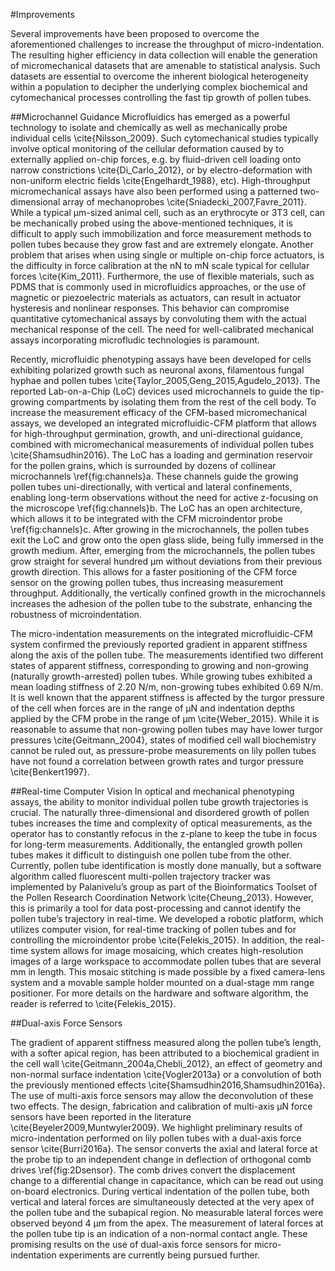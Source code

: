 #Improvements

Several improvements have been proposed to overcome the aforementioned challenges to increase the throughput of micro-indentation. The resulting higher efficiency in data collection will enable the generation of micromechanical datasets that are amenable to statistical analysis. Such datasets are essential to overcome the inherent biological heterogeneity within a population to decipher the underlying complex biochemical and cytomechanical processes controlling the fast tip growth of pollen tubes. 

##Microchannel Guidance
Microfluidics has emerged as a powerful technology to isolate and chemically as well as mechanically probe individual cells \cite{Nilsson_2009}. Such cytomechanical studies typically involve optical monitoring of the cellular deformation caused by to externally applied on-chip forces, e.g. by fluid-driven cell loading onto narrow constrictions \cite{Di_Carlo_2012}, or by electro-deformation with non-uniform electric fields \cite{Engelhardt_1988}, etc). High-throughput micromechanical assays have also been performed using a patterned two-dimensional array of mechanoprobes \cite{Sniadecki_2007,Favre_2011}. While a typical µm-sized animal cell, such as an erythrocyte or 3T3 cell, can be mechanically probed using the above-mentioned techniques, it is difficult to apply such immobilization and force measurement methods to pollen tubes because they grow fast and are extremely elongate. Another problem that arises when using single or multiple on-chip  force actuators, is the difficulty in force calibration at the nN to mN scale typical for cellular forces \cite{Kim_2011}. Furthermore, the use of flexible materials, such as PDMS that is commonly used in microfluidics approaches, or the use of magnetic or piezoelectric materials as actuators, can result in actuator hysteresis and nonlinear responses. This behavior can compromise quantitative cytomechanical assays by convoluting them with the actual mechanical response of the cell. The need for well-calibrated mechanical assays incorporating microfludic technologies is paramount. 

Recently, microfluidic phenotyping assays have been developed for cells exhibiting polarized growth such as neuronal axons, filamentous fungal hyphae and pollen tubes \cite{Taylor_2005,Geng_2015,Agudelo_2013}. The reported Lab-on-a-Chip (LoC) devices used microchannels to guide the tip-growing compartments by isolating them from the rest of the cell body. To increase the measurement efficacy of the CFM-based micromechanical assays, we developed an integrated microfluidic-CFM platform that allows for high-throughput germination, growth, and uni-directional guidance, combined with micromechanical measurements of individual pollen tubes \cite{Shamsudhin2016}. The LoC has a loading and germination reservoir for the pollen grains, which is surrounded by dozens of collinear microchannels \ref{fig:channels}a. These channels guide the growing pollen tubes uni-directionally, with vertical and lateral confinements, enabling long-term observations without the need for active z-focusing on the microscope \ref{fig:channels}b. The LoC has an open architecture, which allows it to be integrated with the CFM microindentor probe \ref{fig:channels}c. After growing in the microchannels, the pollen tubes exit the LoC and grow onto the open glass slide, being fully immersed in the growth medium. After, emerging from the microchannels, the pollen tubes grow straight for several hundred μm without deviations from their previous growth direction. This allows for a faster positioning of the CFM force sensor on the growing pollen tubes, thus increasing measurement throughput. Additionally, the vertically confined growth in the microchannels increases the adhesion of the pollen tube to the substrate, enhancing the robustness of microindentation. 

The micro-indentation measurements on the integrated microfluidic-CFM system confirmed the previously reported gradient in apparent stiffness along the axis of the pollen tube. The measurements identified two different states of apparent stiffness, corresponding to growing and non-growing (naturally growth-arrested) pollen tubes. While growing tubes exhibited a mean loading stiffness of 2.20 N/m, non-growing tubes exhibited 0.69 N/m. It is well known that the apparent stiffness is affected by the turgor pressure of the cell when forces are in the range of μN and indentation depths applied by the CFM probe in the range of μm \cite{Weber_2015}. While it is reasonable to assume that non-growing pollen tubes may have lower turgor pressures \cite{Geitmann_2004}, states of modified cell wall biochemistry cannot be ruled out, as pressure-probe measurements on lily pollen tubes have not found a correlation between growth rates and turgor pressure \cite{Benkert1997}. 

##Real-time Computer Vision
In optical and mechanical phenotyping assays, the ability to monitor individual pollen tube growth trajectories is crucial. The naturally three-dimensional and disordered growth of pollen tubes increases the time and complexity of optical measurements, as the operator has to constantly refocus in the z-plane to keep the tube in focus for long-term measurements. Additionally, the entangled growth pollen tubes makes it difficult to distinguish one pollen tube from the other. Currently, pollen tube identification is mostly done manually, but a software algorithm called fluorescent multi-pollen trajectory tracker was implemented by Palanivelu’s group as part of the Bioinformatics Toolset of the Pollen Research Coordination Network  \cite{Cheung_2013}. However, this is primarily a tool for data post-processing and cannot identify the pollen tube’s trajectory in real-time. We developed a robotic platform, which utilizes computer vision, for real-time tracking of pollen tubes and for controlling the microindentor probe \cite{Felekis_2015}. In addition, the real-time system allows for image mosaicing, which creates high-resolution images of a large workspace to accommodate pollen tubes that are several mm in length. This mosaic stitching is made possible by a fixed camera-lens system and a movable sample holder mounted on a dual-stage mm range positioner. For more details on the hardware and software algorithm, the reader is referred to \cite{Felekis_2015}.

##Dual-axis Force Sensors

The gradient of apparent stiffness measured along the pollen tube’s length, with a softer apical region, has been attributed to a biochemical gradient in the cell wall \cite{Geitmann_2004a,Chebli_2012}, an effect of geometry and non-normal surface indentation \cite{Vogler2013a} or a convolution of both the previously mentioned effects \cite{Shamsudhin2016,Shamsudhin2016a}. The use of multi-axis force sensors may allow the deconvolution of these two effects. The design, fabrication and calibration of multi-axis µN force sensors have been reported in the literature \cite{Beyeler2009,Muntwyler2009}. We highlight preliminary results of micro-indentation performed on lily pollen tubes with a dual-axis force sensor \cite{Burri2016a}. The sensor converts the axial and lateral force at the probe tip to an independent change in deflection of orthogonal comb drives \ref{fig:2Dsensor}. The comb drives convert the displacement change to a differential change in capacitance, which can be read out using on-board electronics. During vertical indentation of the pollen tube, both vertical and lateral forces are simultaneously detected at the very apex of the pollen tube and the subapical region. No measurable lateral forces were observed beyond 4 μm from the apex. The measurement of lateral forces at the pollen tube tip is an indication of a non-normal contact angle. These promising results on the use of dual-axis force sensors for micro-indentation experiments are currently being pursued further. 

